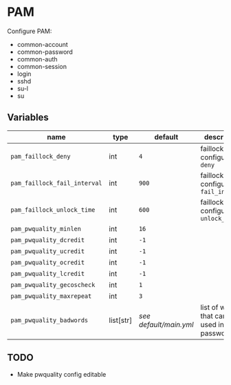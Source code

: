 # PAM

Configure PAM:

- common-account
- common-password
- common-auth
- common-session
- login
- sshd
- su-l
- su

## Variables

| name                         | type      | default                | description                                       |
| ---                          | ---       | ---                    | ---                                               |
| `pam_faillock_deny`          | int       | `4`                    | faillock configuration: `deny`                    |
| `pam_faillock_fail_interval` | int       | `900`                  | faillock configuration: `fail_interval`           |
| `pam_faillock_unlock_time`   | int       | `600`                  | faillock configuration: `unlock_time`             |
| `pam_pwquality_minlen`       | int       | `16`                   |                                                   |
| `pam_pwquality_dcredit`      | int       | `-1`                   |                                                   |
| `pam_pwquality_ucredit`      | int       | `-1`                   |                                                   |
| `pam_pwquality_ocredit`      | int       | `-1`                   |                                                   |
| `pam_pwquality_lcredit`      | int       | `-1`                   |                                                   |
| `pam_pwquality_gecoscheck`   | int       | `1`                    |                                                   |
| `pam_pwquality_maxrepeat`    | int       | `3`                    |                                                   |
| `pam_pwquality_badwords`     | list[str] | *see default/main.yml* | list of words that can't be used inside passwords |

## TODO

- Make pwquality config editable
